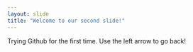 ```yaml
---
layout: slide
title: "Welcome to our second slide!"
---
```

Trying Github for the first time.
Use the left arrow to go back!
